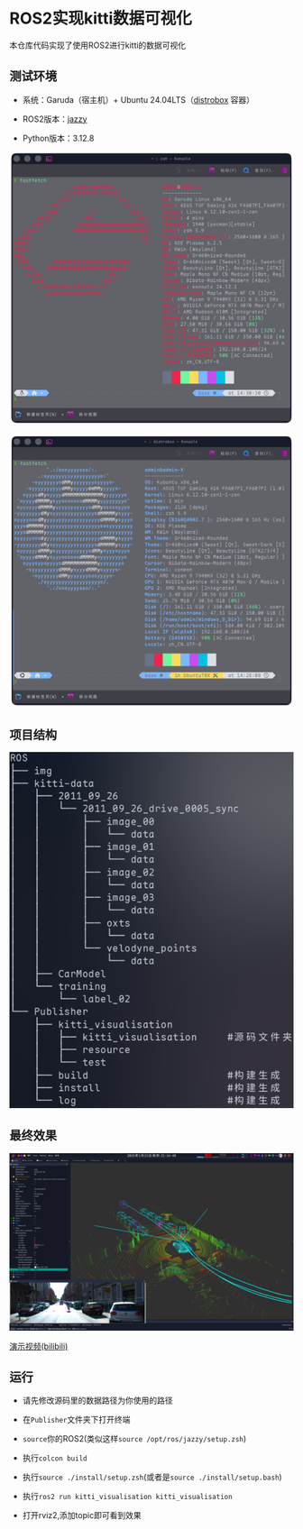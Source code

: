 # ROS2实现kitti数据可视化

  本仓库代码实现了使用ROS2进行kitti的数据可视化

## 测试环境

- 系统：Garuda（宿主机）+ Ubuntu 24.04LTS（[distrobox](https://distrobox.it/) 容器）

- ROS2版本：[jazzy](https://docs.ros.org/en/jazzy/index.html#)

- Python版本：3.12.8

![env](https://github.com/SolitaryDream-X/ROS2-kitti-visualisation/blob/main/img/env.png?raw=true)

![distrobox-env](https://github.com/SolitaryDream-X/ROS2-kitti-visualisation/blob/main/img/distrobox-env.png?raw=true)

## 项目结构

![tree](https://github.com/SolitaryDream-X/ROS2-kitti-visualisation/blob/main/img/tree.png?raw=true)

## 最终效果

![result](https://github.com/SolitaryDream-X/ROS2-kitti-visualisation/blob/main/img/result.png?raw=true)

[演示视频(bilibili)](https://www.bilibili.com/video/BV1pmfJYUEbX/?share_source=copy_web&vd_source=16b9a6caf533993510f852ff67f71551)

## 运行

- 请先修改源码里的数据路径为你使用的路径

- 在`Publisher`文件夹下打开终端

- `source`你的ROS2(类似这样`source /opt/ros/jazzy/setup.zsh`)

- 执行`colcon build`

- 执行`source ./install/setup.zsh`(或者是`source ./install/setup.bash`)

- 执行`ros2 run kitti_visualisation kitti_visualisation`

- 打开rviz2,添加topic即可看到效果
